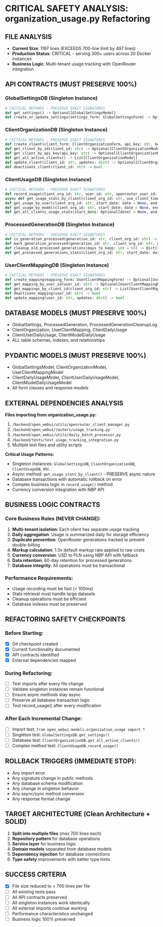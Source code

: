 # CRITICAL SAFETY ANALYSIS: organization_usage.py Refactoring

## FILE ANALYSIS
- **Current Size**: 1197 lines (EXCEEDS 700-line limit by 497 lines)
- **Production Status**: CRITICAL - serving 300+ users across 20 Docker instances
- **Business Logic**: Multi-tenant usage tracking with OpenRouter integration

## API CONTRACTS (MUST PRESERVE 100%)

### GlobalSettingsDB (Singleton Instance)
```python
# CRITICAL METHODS - PRESERVE EXACT SIGNATURES
def get_settings() -> Optional[GlobalSettingsModel]
def create_or_update_settings(settings_form: GlobalSettingsForm) -> Optional[GlobalSettingsModel]
```

### ClientOrganizationDB (Singleton Instance) 
```python
# CRITICAL METHODS - PRESERVE EXACT SIGNATURES
def create_client(client_form: ClientOrganizationForm, api_key: str, key_hash: str = None) -> Optional[ClientOrganizationModel]
def get_client_by_id(client_id: str) -> Optional[ClientOrganizationModel]
def get_client_by_api_key(api_key: str) -> Optional[ClientOrganizationModel]
def get_all_active_clients() -> List[ClientOrganizationModel]
def update_client(client_id: str, updates: dict) -> Optional[ClientOrganizationModel]
def deactivate_client(client_id: str) -> bool
```

### ClientUsageDB (Singleton Instance)
```python
# CRITICAL METHODS - PRESERVE EXACT SIGNATURES
def record_usage(client_org_id: str, user_id: str, openrouter_user_id: str, model_name: str, usage_date: date, input_tokens: int = 0, output_tokens: int = 0, raw_cost: float = 0.0, markup_cost: float = 0.0, provider: str = None, request_metadata: dict = None) -> bool
async def get_usage_stats_by_client(client_org_id: str, use_client_timezone: bool = True) -> ClientUsageStatsResponse
def get_usage_by_user(client_org_id: str, start_date: date = None, end_date: date = None) -> List[Dict[str, Any]]
def get_usage_by_model(client_org_id: str, start_date: date = None, end_date: date = None) -> List[Dict[str, Any]]
def get_all_clients_usage_stats(start_date: Optional[date] = None, end_date: Optional[date] = None) -> List[ClientBillingResponse]
```

### ProcessedGenerationDB (Singleton Instance)
```python
# CRITICAL METHODS - PRESERVE EXACT SIGNATURES
def is_generation_processed(generation_id: str, client_org_id: str) -> bool
def mark_generation_processed(generation_id: str, client_org_id: str, generation_date: date, total_cost: float, total_tokens: int) -> bool
def cleanup_old_processed_generations(days_to_keep: int = 60) -> Dict[str, Any]
def get_processed_generations_stats(client_org_id: str, start_date: date = None, end_date: date = None) -> Dict[str, Any]
```

### UserClientMappingDB (Singleton Instance)
```python
# CRITICAL METHODS - PRESERVE EXACT SIGNATURES
def create_mapping(mapping_form: UserClientMappingForm) -> Optional[UserClientMappingModel]
def get_mapping_by_user_id(user_id: str) -> Optional[UserClientMappingModel]
def get_mappings_by_client_id(client_org_id: str) -> List[UserClientMappingModel]
def deactivate_mapping(user_id: str) -> bool
def update_mapping(user_id: str, updates: dict) -> bool
```

## DATABASE MODELS (MUST PRESERVE 100%)
- GlobalSettings, ProcessedGeneration, ProcessedGenerationCleanupLog
- ClientOrganization, UserClientMapping, ClientDailyUsage
- ClientUserDailyUsage, ClientModelDailyUsage
- ALL table schemas, indexes, and relationships

## PYDANTIC MODELS (MUST PRESERVE 100%)
- GlobalSettingsModel, ClientOrganizationModel, UserClientMappingModel
- ClientDailyUsageModel, ClientUserDailyUsageModel, ClientModelDailyUsageModel
- All form classes and response models

## EXTERNAL DEPENDENCIES ANALYSIS
**Files importing from organization_usage.py:**
1. `/backend/open_webui/utils/openrouter_client_manager.py`
2. `/backend/open_webui/routers/usage_tracking.py` 
3. `/backend/open_webui/utils/daily_batch_processor.py`
4. `/backend/tests/test_usage_tracking_integration.py`
5. Multiple test files and utility scripts

**Critical Usage Patterns:**
- Singleton instances: `GlobalSettingsDB`, `ClientOrganizationDB`, `ClientUsageDB`, etc.
- Async method: `get_usage_stats_by_client()` - PRESERVE async nature
- Database transactions with automatic rollback on error
- Complex business logic in `record_usage()` method
- Currency conversion integration with NBP API

## BUSINESS LOGIC CONTRACTS

### Core Business Rules (NEVER CHANGE):
1. **Multi-tenant isolation**: Each client has separate usage tracking
2. **Daily aggregation**: Usage is summarized daily for storage efficiency
3. **Duplicate prevention**: OpenRouter generations tracked to prevent double-billing
4. **Markup calculation**: 1.3x default markup rate applied to raw costs
5. **Currency conversion**: USD to PLN using NBP API with fallback
6. **Data retention**: 60-day retention for processed generations
7. **Database integrity**: All operations must be transactional

### Performance Requirements:
- Usage recording must be fast (< 100ms)
- Stats retrieval must handle large datasets
- Cleanup operations must be efficient
- Database indexes must be preserved

## REFACTORING SAFETY CHECKPOINTS

### Before Starting:
- [x] Git checkpoint created
- [x] Current functionality documented
- [x] API contracts identified
- [x] External dependencies mapped

### During Refactoring:
- [ ] Test imports after every file change
- [ ] Validate singleton instances remain functional
- [ ] Ensure async methods stay async
- [ ] Preserve all database transaction logic
- [ ] Test record_usage() after every modification

### After Each Incremental Change:
- [ ] Import test: `from open_webui.models.organization_usage import *`
- [ ] Singleton test: `GlobalSettingsDB.get_settings()`
- [ ] Database test: `ClientOrganizationDB.get_all_active_clients()`
- [ ] Complex method test: `ClientUsageDB.record_usage()`

## ROLLBACK TRIGGERS (IMMEDIATE STOP):
- Any import error
- Any signature change in public methods
- Any database schema modification
- Any change in singleton behavior
- Any async/sync method conversion
- Any response format change

## TARGET ARCHITECTURE (Clean Architecture + SOLID)
1. **Split into multiple files** (max 700 lines each)
2. **Repository pattern** for database operations
3. **Service layer** for business logic
4. **Domain models** separated from database models
5. **Dependency injection** for database connections
6. **Type safety** improvements with better type hints

## SUCCESS CRITERIA
- [x] File size reduced to < 700 lines per file
- [ ] All existing tests pass
- [ ] All API contracts preserved
- [ ] All singleton instances work identically
- [ ] All external imports continue working
- [ ] Performance characteristics unchanged
- [ ] Business logic 100% preserved